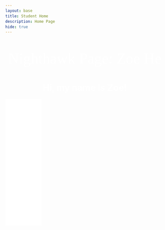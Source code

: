 ```yaml
---
layout: base
title: Student Home 
description: Home Page
hide: true
---
```

<html>
<head>
    <link rel="stylesheet" href="style.css">
</head>
<body>
    <div>
    <style>
        h1 {text-align: center;}
        p {text-align: center;}
    </style>
    <p style="color:white; font-family:serif; font-size:48px">Nighthawk Page: Zoe He</p>
    <h1 style="color:white; font-faimly:serif;"> Hi, my name is Zoe!</h1>
    <marquee direction = right>
        <img src="mario_walking.gif">
    </marquee>
    </div>
<!--<img src="picture_of_my_dog.png" alt="picture" class="center" width="426px" height="619px"> -->
</body>
</html>
